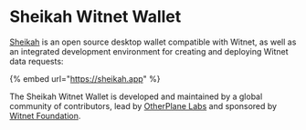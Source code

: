 # Sheikah Witnet Wallet

[Sheikah](https://sheikah.app) is an open source desktop wallet compatible with Witnet, as well as an integrated development environment for creating and deploying Witnet data requests:

{% embed url="https://sheikah.app" %}

The Sheikah Witnet Wallet is developed and maintained by a global community of contributors, lead by [OtherPlane Labs](https://otherplane.com) and sponsored by [Witnet Foundation](https://witnet.foundation).

